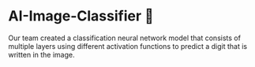 # AI-Image-Classifier 📝
Our team created a classification neural network model that consists of multiple layers using different activation functions to predict a digit that is written in the image.
